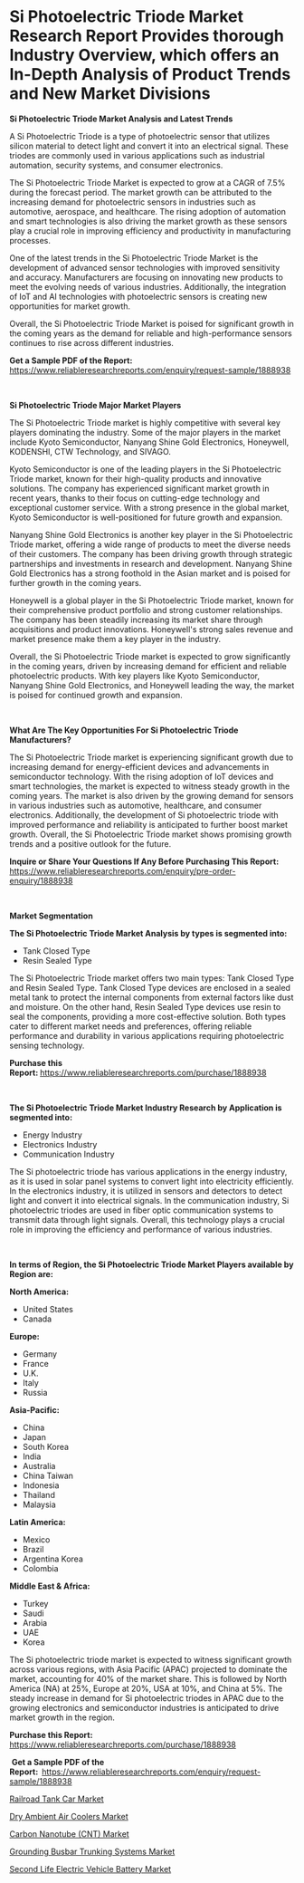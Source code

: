 <p><h1>Si Photoelectric Triode Market Research Report Provides thorough Industry Overview, which offers an In-Depth Analysis of Product Trends and New Market Divisions</h1></p><p><strong>Si Photoelectric Triode Market Analysis and Latest Trends</strong></p>
<p><p>A Si Photoelectric Triode is a type of photoelectric sensor that utilizes silicon material to detect light and convert it into an electrical signal. These triodes are commonly used in various applications such as industrial automation, security systems, and consumer electronics.</p><p>The Si Photoelectric Triode Market is expected to grow at a CAGR of 7.5% during the forecast period. The market growth can be attributed to the increasing demand for photoelectric sensors in industries such as automotive, aerospace, and healthcare. The rising adoption of automation and smart technologies is also driving the market growth as these sensors play a crucial role in improving efficiency and productivity in manufacturing processes.</p><p>One of the latest trends in the Si Photoelectric Triode Market is the development of advanced sensor technologies with improved sensitivity and accuracy. Manufacturers are focusing on innovating new products to meet the evolving needs of various industries. Additionally, the integration of IoT and AI technologies with photoelectric sensors is creating new opportunities for market growth.</p><p>Overall, the Si Photoelectric Triode Market is poised for significant growth in the coming years as the demand for reliable and high-performance sensors continues to rise across different industries.</p></p>
<p><strong>Get a Sample PDF of the Report:&nbsp;</strong> <a href="https://www.reliableresearchreports.com/enquiry/request-sample/1888938">https://www.reliableresearchreports.com/enquiry/request-sample/1888938</a></p>
<p>&nbsp;</p>
<p><strong>Si Photoelectric Triode Major Market Players</strong></p>
<p><p>The Si Photoelectric Triode market is highly competitive with several key players dominating the industry. Some of the major players in the market include Kyoto Semiconductor, Nanyang Shine Gold Electronics, Honeywell, KODENSHI, CTW Technology, and SIVAGO.</p><p>Kyoto Semiconductor is one of the leading players in the Si Photoelectric Triode market, known for their high-quality products and innovative solutions. The company has experienced significant market growth in recent years, thanks to their focus on cutting-edge technology and exceptional customer service. With a strong presence in the global market, Kyoto Semiconductor is well-positioned for future growth and expansion.</p><p>Nanyang Shine Gold Electronics is another key player in the Si Photoelectric Triode market, offering a wide range of products to meet the diverse needs of their customers. The company has been driving growth through strategic partnerships and investments in research and development. Nanyang Shine Gold Electronics has a strong foothold in the Asian market and is poised for further growth in the coming years.</p><p>Honeywell is a global player in the Si Photoelectric Triode market, known for their comprehensive product portfolio and strong customer relationships. The company has been steadily increasing its market share through acquisitions and product innovations. Honeywell's strong sales revenue and market presence make them a key player in the industry.</p><p>Overall, the Si Photoelectric Triode market is expected to grow significantly in the coming years, driven by increasing demand for efficient and reliable photoelectric products. With key players like Kyoto Semiconductor, Nanyang Shine Gold Electronics, and Honeywell leading the way, the market is poised for continued growth and expansion.</p></p>
<p>&nbsp;</p>
<p><strong>What Are The Key Opportunities For Si Photoelectric Triode Manufacturers?</strong></p>
<p><p>The Si Photoelectric Triode market is experiencing significant growth due to increasing demand for energy-efficient devices and advancements in semiconductor technology. With the rising adoption of IoT devices and smart technologies, the market is expected to witness steady growth in the coming years. The market is also driven by the growing demand for sensors in various industries such as automotive, healthcare, and consumer electronics. Additionally, the development of Si photoelectric triode with improved performance and reliability is anticipated to further boost market growth. Overall, the Si Photoelectric Triode market shows promising growth trends and a positive outlook for the future.</p></p>
<p><strong>Inquire or Share Your Questions If Any Before Purchasing This Report:</strong> <a href="https://www.reliableresearchreports.com/enquiry/pre-order-enquiry/1888938">https://www.reliableresearchreports.com/enquiry/pre-order-enquiry/1888938</a></p>
<p>&nbsp;</p>
<p><strong>Market Segmentation</strong></p>
<p><strong>The Si Photoelectric Triode Market Analysis by types is segmented into:</strong></p>
<p><ul><li>Tank Closed Type</li><li>Resin Sealed Type</li></ul></p>
<p><p>The Si Photoelectric Triode market offers two main types: Tank Closed Type and Resin Sealed Type. Tank Closed Type devices are enclosed in a sealed metal tank to protect the internal components from external factors like dust and moisture. On the other hand, Resin Sealed Type devices use resin to seal the components, providing a more cost-effective solution. Both types cater to different market needs and preferences, offering reliable performance and durability in various applications requiring photoelectric sensing technology.</p></p>
<p><strong>Purchase this Report:&nbsp;</strong><a href="https://www.reliableresearchreports.com/purchase/1888938">https://www.reliableresearchreports.com/purchase/1888938</a></p>
<p>&nbsp;</p>
<p><strong>The Si Photoelectric Triode Market Industry Research by Application is segmented into:</strong></p>
<p><ul><li>Energy Industry</li><li>Electronics Industry</li><li>Communication Industry</li></ul></p>
<p><p>The Si photoelectric triode has various applications in the energy industry, as it is used in solar panel systems to convert light into electricity efficiently. In the electronics industry, it is utilized in sensors and detectors to detect light and convert it into electrical signals. In the communication industry, Si photoelectric triodes are used in fiber optic communication systems to transmit data through light signals. Overall, this technology plays a crucial role in improving the efficiency and performance of various industries.</p></p>
<p>&nbsp;</p>
<p><strong>In terms of Region, the Si Photoelectric Triode Market Players available by Region are:</strong></p>
<p>
    <p> <strong> North America: </strong>
        <ul>
            <li>United States</li>
            <li>Canada</li>
        </ul>
        </p> 
    <p> <strong> Europe: </strong>
        <ul>
            <li>Germany</li>
            <li>France</li>
            <li>U.K.</li>
            <li>Italy</li>
            <li>Russia</li>
        </ul>
        </p> 
    <p> <strong> Asia-Pacific: </strong>
        <ul>
            <li>China</li>
            <li>Japan</li>
            <li>South Korea</li>
            <li>India</li>
            <li>Australia</li>
            <li>China Taiwan</li>
            <li>Indonesia</li>
            <li>Thailand</li>
            <li>Malaysia</li>
        </ul>
        </p> 
    <p> <strong> Latin America: </strong>
        <ul>
            <li>Mexico</li>
            <li>Brazil</li>
            <li>Argentina Korea</li>
            <li>Colombia</li>
        </ul>
        </p> 
    <p> <strong> Middle East & Africa: </strong>
        <ul>
            <li>Turkey</li>
            <li>Saudi</li>
            <li>Arabia</li>
            <li>UAE</li>
            <li>Korea</li>
        </ul>
    </p>
    </p>
<p><p>The Si photoelectric triode market is expected to witness significant growth across various regions, with Asia Pacific (APAC) projected to dominate the market, accounting for 40% of the market share. This is followed by North America (NA) at 25%, Europe at 20%, USA at 10%, and China at 5%. The steady increase in demand for Si photoelectric triodes in APAC due to the growing electronics and semiconductor industries is anticipated to drive market growth in the region.</p></p>
<p><strong>Purchase this Report: </strong><a href="https://www.reliableresearchreports.com/purchase/1888938">https://www.reliableresearchreports.com/purchase/1888938</a></p>
<p>&nbsp;<strong>Get a Sample PDF of the Report:&nbsp;&nbsp;</strong><a href="https://www.reliableresearchreports.com/enquiry/request-sample/1888938">https://www.reliableresearchreports.com/enquiry/request-sample/1888938</a></p>
<p><strong></strong></p>
<p><p><a href="https://view.publitas.com/reportprime-1/railroad-tank-car-market-a-comprehensive-report-of-its-market-share-growth-trends-2024-2031/">Railroad Tank Car Market</a></p><p><a href="https://github.com/peachesmcdowel1/Market-Research-Report-List-1/blob/main/dry-ambient-air-coolers-market.md">Dry Ambient Air Coolers Market</a></p><p><a href="https://fuschia-pecorino-a6d.notion.site/Carbon-Nanotube-CNT-Market-Research-Report-Provides-Critical-Insights-that-can-help-Shape-Business-b686d45eaf854199869b7434e1d8d0a1">Carbon Nanotube (CNT) Market</a></p><p><a href="https://github.com/redneck06/Market-Research-Report-List-2/blob/main/grounding-busbar-trunking-systems-market.md">Grounding Busbar Trunking Systems Market</a></p><p><a href="https://view.publitas.com/reportprime-1/second-life-electric-vehicle-battery-market-size-growth-and-forecast-from-2024-2031/">Second Life Electric Vehicle Battery Market</a></p></p>